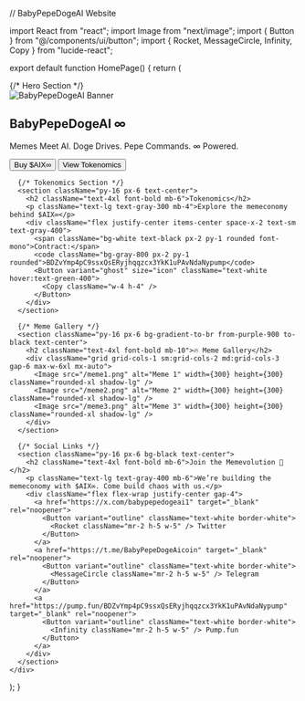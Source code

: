 // BabyPepeDogeAI Website

import React from "react";
import Image from "next/image";
import { Button } from "@/components/ui/button";
import { Rocket, MessageCircle, Infinity, Copy } from "lucide-react";

export default function HomePage() {
  return (
    <div className="min-h-screen bg-black text-white font-sans">
      {/* Hero Section */}
      <section className="text-center py-24 px-4 bg-gradient-to-br from-black via-gray-900 to-black relative">
        <Image
          src="/aixxx22.png"
          alt="BabyPepeDogeAI Banner"
          width={600}
          height={300}
          className="mx-auto rounded-2xl shadow-xl"
        />
        <h1 className="text-6xl font-bold mt-6">
          BabyPepe<span className="text-pink-500">Doge</span>AI <span className="text-yellow-400">∞</span>
        </h1>
        <p className="text-xl text-gray-300 mt-4 max-w-2xl mx-auto">
          Memes Meet AI. Doge Drives. Pepe Commands. ∞ Powered.
        </p>
        <div className="mt-6 flex justify-center space-x-4">
          <Button className="bg-pink-600 hover:bg-pink-700 text-white text-lg">
            Buy $AIX∞
          </Button>
          <Button variant="outline" className="text-white border-white">
            View Tokenomics
          </Button>
        </div>
      </section>

      {/* Tokenomics Section */}
      <section className="py-16 px-6 text-center">
        <h2 className="text-4xl font-bold mb-6">Tokenomics</h2>
        <p className="text-lg text-gray-300 mb-4">Explore the memeconomy behind $AIX∞</p>
        <div className="flex justify-center items-center space-x-2 text-sm text-gray-400">
          <span className="bg-white text-black px-2 py-1 rounded font-mono">Contract:</span>
          <code className="bg-gray-800 px-2 py-1 rounded">BDZvYmp4pC9ssxQsERyjhqqzcx3YkK1uPAvNdaNypump</code>
          <Button variant="ghost" size="icon" className="text-white hover:text-green-400">
            <Copy className="w-4 h-4" />
          </Button>
        </div>
      </section>

      {/* Meme Gallery */}
      <section className="py-16 px-6 bg-gradient-to-br from-purple-900 to-black text-center">
        <h2 className="text-4xl font-bold mb-10">🔥 Meme Gallery</h2>
        <div className="grid grid-cols-1 sm:grid-cols-2 md:grid-cols-3 gap-6 max-w-6xl mx-auto">
          <Image src="/meme1.png" alt="Meme 1" width={300} height={300} className="rounded-xl shadow-lg" />
          <Image src="/meme2.png" alt="Meme 2" width={300} height={300} className="rounded-xl shadow-lg" />
          <Image src="/meme3.png" alt="Meme 3" width={300} height={300} className="rounded-xl shadow-lg" />
        </div>
      </section>

      {/* Social Links */}
      <section className="py-16 px-6 bg-black text-center">
        <h2 className="text-4xl font-bold mb-6">Join the Memevolution 🧠</h2>
        <p className="text-lg text-gray-400 mb-6">We’re building the memeconomy with $AIX∞. Come build chaos with us.</p>
        <div className="flex flex-wrap justify-center gap-4">
          <a href="https://x.com/babypepedogeai1" target="_blank" rel="noopener">
            <Button variant="outline" className="text-white border-white">
              <Rocket className="mr-2 h-5 w-5" /> Twitter
            </Button>
          </a>
          <a href="https://t.me/BabyPepeDogeAicoin" target="_blank" rel="noopener">
            <Button variant="outline" className="text-white border-white">
              <MessageCircle className="mr-2 h-5 w-5" /> Telegram
            </Button>
          </a>
          <a href="https://pump.fun/BDZvYmp4pC9ssxQsERyjhqqzcx3YkK1uPAvNdaNypump" target="_blank" rel="noopener">
            <Button variant="outline" className="text-white border-white">
              <Infinity className="mr-2 h-5 w-5" /> Pump.fun
            </Button>
          </a>
        </div>
      </section>
    </div>
  );
}
